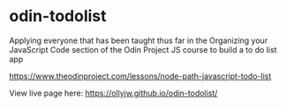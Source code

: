 # odin-todolist

Applying everyone that has been taught thus far in the Organizing your JavaScript Code section of the Odin Project JS course to build a to do list app

https://www.theodinproject.com/lessons/node-path-javascript-todo-list

View live page here: https://ollyjw.github.io/odin-todolist/